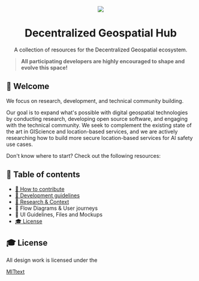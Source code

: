 <div align="center">
<a href="https://decentralizedgeo.org/"><img src="https://avatars.githubusercontent.com/u/199006257?s=150&v=4" /></a>
  <h1>Decentralized Geospatial Hub</h1>
  <p>A collection of resources for the Decentralized Geospatial ecosystem.</p>
</div>

> **All participating developers are highly encouraged to shape and evolve this space!**

## 👋 Welcome

We focus on research, development, and technical community building.

Our goal is to expand what's possible with digital geospatial technologies by conducting research, developing open source software, and engaging with the technical community. We seek to complement the existing state of the art in GIScience and location-based services, and we are actively researching how to build more secure location-based services for AI safety use cases.

Don't know where to start? Check out the following resources:

## 📖 Table of contents

- [🚢 How to contribute](./docs/contribute/contributing-guidelines.md)
- [💅 Development guidelines](./docs/style-guidelines.md)
- [🔬 Research & Context](https://github.com/DecentralizedGeo/research)
- 🔀 Flow Diagrams & User journeys
- 🚀 UI Guidelines, Files and Mockups
- [🎓 License](#-license)

## 🎓 License

All design work is licensed under the

[MIT](https://mit-license.org/)[text](README.md)
